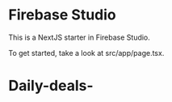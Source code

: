 # Firebase Studio

This is a NextJS starter in Firebase Studio.

To get started, take a look at src/app/page.tsx.
# Daily-deals-
